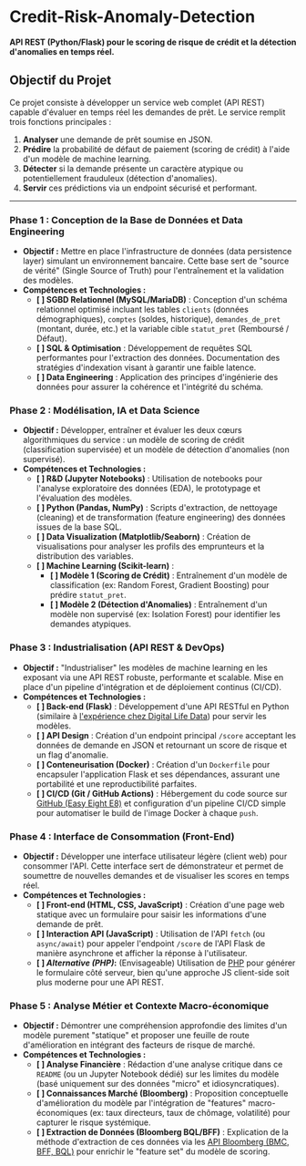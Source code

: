 # Credit-Risk-Anomaly-Detection

**API REST (Python/Flask) pour le scoring de risque de crédit et la détection d'anomalies en temps réel.**

## Objectif du Projet

Ce projet consiste à développer un service web complet (API REST) capable d'évaluer en temps réel les demandes de prêt. Le service remplit trois fonctions principales :
1.  **Analyser** une demande de prêt soumise en JSON.
2.  **Prédire** la probabilité de défaut de paiement (scoring de crédit) à l'aide d'un modèle de machine learning.
3.  **Détecter** si la demande présente un caractère atypique ou potentiellement frauduleux (détection d'anomalies).
4.  **Servir** ces prédictions via un endpoint sécurisé et performant.

---

### Phase 1 : Conception de la Base de Données et Data Engineering

* **Objectif :** Mettre en place l'infrastructure de données (data persistence layer) simulant un environnement bancaire. Cette base sert de "source de vérité" (Single Source of Truth) pour l'entraînement et la validation des modèles.
* **Compétences et Technologies :**
    * **[ ] SGBD Relationnel (MySQL/MariaDB)** : Conception d'un schéma relationnel optimisé incluant les tables `clients` (données démographiques), `comptes` (soldes, historique), `demandes_de_pret` (montant, durée, etc.) et la variable cible `statut_pret` (Remboursé / Défaut).
    * **[ ] SQL & Optimisation** : Développement de requêtes SQL performantes pour l'extraction des données. Documentation des stratégies d'indexation visant à garantir une faible latence.
    * **[ ] Data Engineering** : Application des principes d'ingénierie des données pour assurer la cohérence et l'intégrité du schéma.

### Phase 2 : Modélisation, IA et Data Science

* **Objectif :** Développer, entraîner et évaluer les deux cœurs algorithmiques du service : un modèle de scoring de crédit (classification supervisée) et un modèle de détection d'anomalies (non supervisé).
* **Compétences et Technologies :**
    * **[ ] R&D (Jupyter Notebooks)** : Utilisation de notebooks pour l'analyse exploratoire des données (EDA), le prototypage et l'évaluation des modèles.
    * **[ ] Python (Pandas, NumPy)** : Scripts d'extraction, de nettoyage (cleaning) et de transformation (feature engineering) des données issues de la base SQL.
    * **[ ] Data Visualization (Matplotlib/Seaborn)** : Création de visualisations pour analyser les profils des emprunteurs et la distribution des variables.
    * **[ ] Machine Learning (Scikit-learn)** :
        * **[ ] Modèle 1 (Scoring de Crédit)** : Entraînement d'un modèle de classification (ex: Random Forest, Gradient Boosting) pour prédire `statut_pret`.
        * **[ ] Modèle 2 (Détection d'Anomalies)** : Entraînement d'un modèle non supervisé (ex: Isolation Forest) pour identifier les demandes atypiques.

### Phase 3 : Industrialisation (API REST & DevOps)

* **Objectif :** "Industrialiser" les modèles de machine learning en les exposant via une API REST robuste, performante et scalable. Mise en place d'un pipeline d'intégration et de déploiement continus (CI/CD).
* **Compétences et Technologies :**
    * **[ ] Back-end (Flask)** : Développement d'une API RESTful en Python (similaire à [l'expérience chez Digital Life Data](https://www.linkedin.com/in/easy-eight-e8/details/experience/)) pour servir les modèles.
    * **[ ] API Design** : Création d'un endpoint principal `/score` acceptant les données de demande en JSON et retournant un score de risque et un flag d'anomalie.
    * **[ ] Conteneurisation (Docker)** : Création d'un `Dockerfile` pour encapsuler l'application Flask et ses dépendances, assurant une portabilité et une reproductibilité parfaites.
    * **[ ] CI/CD (Git / GitHub Actions)** : Hébergement du code source sur [GitHub (Easy Eight E8)](https://github.com/Easy-Eight-E8) et configuration d'un pipeline CI/CD simple pour automatiser le build de l'image Docker à chaque `push`.

### Phase 4 : Interface de Consommation (Front-End)

* **Objectif :** Développer une interface utilisateur légère (client web) pour consommer l'API. Cette interface sert de démonstrateur et permet de soumettre de nouvelles demandes et de visualiser les scores en temps réel.
* **Compétences et Technologies :**
    * **[ ] Front-end (HTML, CSS, JavaScript)** : Création d'une page web statique avec un formulaire pour saisir les informations d'une demande de prêt.
    * **[ ] Interaction API (JavaScript)** : Utilisation de l'API `fetch` (ou `async/await`) pour appeler l'endpoint `/score` de l'API Flask de manière asynchrone et afficher la réponse à l'utilisateur.
    * **[ ] *Alternative (PHP)*:** (Envisageable) Utilisation de [PHP](https://www.linkedin.com/in/easy-eight-e8/details/experience/) pour générer le formulaire côté serveur, bien qu'une approche JS client-side soit plus moderne pour une API REST.

### Phase 5 : Analyse Métier et Contexte Macro-économique

* **Objectif :** Démontrer une compréhension approfondie des limites d'un modèle purement "statique" et proposer une feuille de route d'amélioration en intégrant des facteurs de risque de marché.
* **Compétences et Technologies :**
    * **[ ] Analyse Financière** : Rédaction d'une analyse critique dans ce `README` (ou un Jupyter Notebook dédié) sur les limites du modèle (basé uniquement sur des données "micro" et idiosyncratiques).
    * **[ ] Connaissances Marché (Bloomberg)** : Proposition conceptuelle d'amélioration du modèle par l'intégration de "features" macro-économiques (ex: taux directeurs, taux de chômage, volatilité) pour capturer le risque systémique.
    * **[ ] Extraction de Données (Bloomberg BQL/BFF)** : Explication de la méthode d'extraction de ces données via les [API Bloomberg (BMC, BFF, BQL)](https://www.linkedin.com/in/easy-eight-e8/details/skills/) pour enrichir le "feature set" du modèle de scoring.